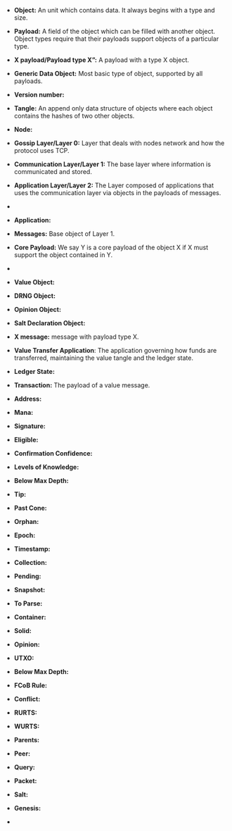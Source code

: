 


 - **Object:** An unit which contains data. It always begins with a type  and size. 
    
- **Payload:** A field of the object which can be filled with another object. Object types require that their payloads support objects of a particular type. 

- **X payload/Payload type X”:** A payload with a type X object.
    
- **Generic Data Object:** Most basic type of object, supported by all payloads. 
    
- **Version number:**
    

 - **Tangle:** An append only data structure of objects where each object contains the hashes of two other objects.

- **Node:**
    
-   **Gossip Layer/Layer 0:** Layer that deals with nodes network and how the protocol uses TCP.
    
-   **Communication Layer/Layer 1:** The base layer where information is communicated and stored.
    
-   **Application Layer/Layer 2:** The Layer composed of applications that uses the communication layer via objects in the payloads of messages.
- 
- **Application:**

-   **Messages:** Base object of Layer 1.
    

- **Core Payload:** We say Y is a core payload of the object X if X must support the object contained in Y. 
- 
-   **Value Object:**
    
-   **DRNG Object:**
    
-   **Opinion Object:**
    
-   **Salt Declaration Object:**
  

-  **X message:** message with payload type X.

-   **Value Transfer Application**: The application governing how funds are transferred, maintaining the value tangle and the ledger state.

-  **Ledger State:**

 -   **Transaction:** The payload of a value message.
 - **Address:** 
 - **Mana:**
 - **Signature:**
 - **Eligible:**
 - **Confirmation Confidence:**
 - **Levels of Knowledge:**
 - **Below Max Depth:**
 - **Tip:**
 - **Past Cone:**
 - **Orphan:**
 - **Epoch:**
 - **Timestamp:**
 -  **Collection:**
 - **Pending:**
 - **Snapshot:**
 - **To Parse:**
 - **Container:**
 - **Solid:**
 - **Opinion:**
 - **UTXO:**
 - **Below Max Depth:**
 - **FCoB Rule:**
 - **Conflict:**
 -  **RURTS:**
 - **WURTS:**
 - **Parents:**
 - **Peer:**
 - **Query:**
 - **Packet:**
 - **Salt:**
 - **Genesis:**
 - 
<!--stackedit_data:
eyJoaXN0b3J5IjpbMTA2MzUwNjA3NiwxNzE0NjA0NDg5LC0xNz
k1NTAxNjgsOTA5NTgzOTIxLDE5Mjk1OTMwMjAsNzE3OTYyMTY3
LDE4OTY3Nzk1NjVdfQ==
-->